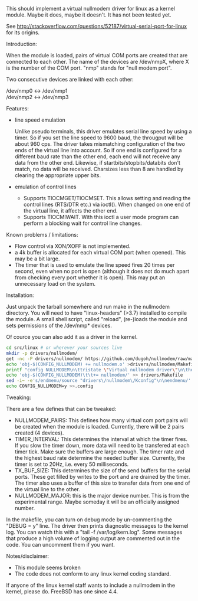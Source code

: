 This should implement a virtual nullmodem driver for linux as a kernel module. Maybe it does, maybe it doesn't. It has not been tested yet.

See http://stackoverflow.com/questions/52187/virtual-serial-port-for-linux
for its origins.

Introduction:

When the module is loaded, pairs of virtual COM ports are created that are connected to each other.
The name of the devices are /dev/nmpX, where X is the number of the COM port. "nmp" stands for "null modem port".

Two consecutive devices are linked with each other:

/dev/nmp0 <-> /dev/nmp1  
/dev/nmp2 <-> /dev/nmp3  


Features:
- line speed emulation

  Unlike pseudo terminals, this driver emulates serial line speed by using a timer.
  So if you set the line speed to 9600 baud, the througput will be about 960 cps.
  The driver takes mismatching configuration of the two ends of the virtual line into account.
  So if one end is configured for a different baud rate than the other end, each end will not
  receive any data from the other end.
  Likewise, if startbits/stopbits/databits don't match, no data will be received.
  Charsizes less than 8 are handled by clearing the appropriate upper bits.

- emulation of control lines
  - Supports TIOCMGET/TIOCMSET.
    This allows setting and reading the control lines (RTS/DTR etc.) via ioctl().
    When changed on one end of the virtual line, it affects the other end.
  - Supports TIOCMIWAIT.
    With this ioctl a user mode program can perform a blocking wait for control line changes.


Known problems / limitations:
- Flow control via XON/XOFF is not implemented.
- a 4k buffer is allocated for each virtual COM port (when opened). This may be a bit large.
- The timer that is used to emulate the line speed fires 20 times per second, even when no port is open
  (although it does not do much apart from checking every port whether it is open).
  This may put an unnecessary load on the system.


Installation:

Just unpack the tarball somewhere and run make in the nullmodem directory.
You will need to have "linux-headers" (>3.7) installed to compile the module.
A small shell script, called "reload", (re-)loads the module and sets permissions
of the /dev/nmp* devices.

Of cource you can also add it as a driver in the kernel.

```sh
cd src/linux # or wherever your sources live
mkdir -p drivers/nullmodem/
get -nc -P drivers/nullmodem/ https://github.com/dugoh/nullmodem/raw/master/nullmodem.c
echo 'obj-$(CONFIG_NULLMODEM) += nullmodem.o' >drivers/nullmodem/Makefile
printf "config NULLMODEM\n\ttristate \"Virtual nullmodem driver\"\n\thelp\n\t  Creates pairs of virtual COM ports that are connected to each other.\n\t  The name of the devices are /dev/nmpX, where X is the number of the COM port.\n" >drivers/nullmodem/Kconfig
echo 'obj-$(CONFIG_NULLMODEM)\t\t+= nullmodem/' >> drivers/Makefile
sed -i~ -e's/endmenu/source "drivers\/nullmodem\/Kconfig"\n\nendmenu/' drivers/Kconfig
echo CONFIG_NULLMODEM=y >>.config
```

Tweaking:

There are a few defines that can be tweaked:
- NULLMODEM_PAIRS: This defines how many virtual com port pairs will be created when the module is loaded.
  Currently, there will be 2 pairs created (4 devices).
- TIMER_INTERVAL: This determines the interval at which the timer fires.
  If you slow the timer down, more data will need to be transfered at each timer tick.
  Make sure the buffers are large enough. The timer rate and the highest baud rate determine the needed buffer size.
  Currently, the timer is set to 20Hz, i.e. every 50 milliseconds.
- TX_BUF_SIZE: This determines the size of the send buffers for the serial ports.
  These get filled by writes to the port and are drained by the timer.
  The timer also uses a buffer of this size to transfer data from one end of the virtual line to the other.
- NULLMODEM_MAJOR: this is the major device number. This is from the experimental range.
  Maybe someday it will be an officially assigned number.

In the makefile, you can turn on debug mode by un-commenting the "DEBUG = y" line.
The driver then prints diagnostic messages to the kernel log. You can watch this with a "tail -f /var/log/kern.log".
Some messages that produce a high volume of logging output are commented out in the code.
You can uncomment them if you want.

Notes/disclaimer:

- This module seems broken
- The code does not conform to any linux kernel coding standard.

If anyone of the linux kernel staff wants to include a nullmodem in the kernel, please do. FreeBSD has one since 4.4.
